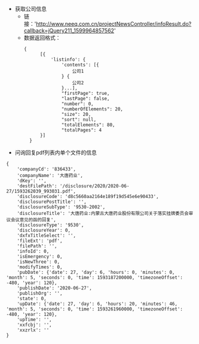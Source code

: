 - 获取公司信息
    - 链接：'http://www.neeq.com.cn/projectNewsController/infoResult.do?callback=jQuery211_1599964857562'
    - 数据返回格式：
      ```
      {
            [{
                'listinfo': {
                    'contents': [{
                        公司1
                    } {
                        公司2
                    }...],
                    "firstPage": true,
                    "lastPage": false,
                    "number": 0,
                    "numberOfElements": 20,
                    "size": 20,
                    "sort": null,
                    "totalElements": 80,
                    "totalPages": 4
            }]
        }
- 问询回复pdf列表内单个文件的信息

```
{
    'companyCd': '836433', 
    'companyName': '大唐药业', 
    'dKey': '', 
    'destFilePath': '/disclosure/2020/2020-06-27/1593262039_993031.pdf', 
    'disclosureCode': 'd8c5660aa2164e189f19d545e6e90433', 
    'disclosurePostTitle': '', 
    'disclosureSubType': '9530-2002', 
    'disclosureTitle': '大唐药业:内蒙古大唐药业股份有限公司关于落实挂牌委员会审议会议意见的函的回复', 
    'disclosureType': '9530', 
    'disclosureYear': 0, 
    'dxfxTitleSelect': '', 
    'fileExt': 'pdf', 
    'filePath': '', 
    'infoId': 0, 
    'isEmergency': 0, 
    'isNewThree': 0, 
    'modifyTimes': 0, 
    'pubDate': {'date': 27, 'day': 6, 'hours': 0, 'minutes': 0, 'month': 5, 'seconds': 0, 'time': 1593187200000, 'timezoneOffset': -480, 'year': 120}, 
    'publishDate': '2020-06-27', 
    'publishOrg': '', 
    'state': 0, 
    'upDate': {'date': 27, 'day': 6, 'hours': 20, 'minutes': 46, 'month': 5, 'seconds': 0, 'time': 1593261960000, 'timezoneOffset': -480, 'year': 120}, 
    'upTime': '', 
    'xxfcbj': '', 
    'xxzrlx': ''
}
